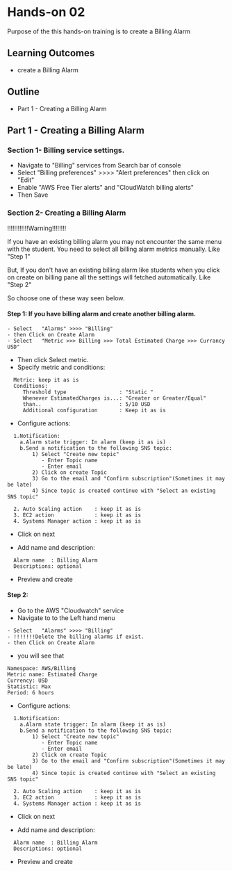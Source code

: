 # Hands-on 02 

Purpose of the this hands-on training is to create a Billing Alarm

## Learning Outcomes

- create a Billing Alarm

## Outline

- Part 1 - Creating a Billing Alarm

## Part 1 - Creating a Billing Alarm

### Section 1- Billing service settings.

- Navigate to "Billing" services from Search bar of console
-  Select "Billing preferences"  >>>>  "Alert preferences" then click on  "Edit"
- Enable "AWS Free Tier alerts" and "CloudWatch billing alerts"
- Then Save


### Section 2- Creating a Billing Alarm

!!!!!!!!!!!!Warning!!!!!!!!

If you have an existing billing alarm you may not encounter the same menu with the student. You need to select all billing alarm metrics manually. Like "Step 1"

But, If you don't have an existing billing alarm like students when you click on create on billing pane all the settings will fetched automatically. Like "Step 2"

So choose one of these way seen below. 

#### Step 1: If you have billing alarm and create another billing alarm. 

```
- Select   "Alarms" >>>> "Billing"
- then Click on Create Alarm
- Select   "Metric >>> Billing >>> Total Estimated Charge >>> Currancy USD"
``` 

- Then click Select metric.
- Specify metric and conditions:

``` 
  Metric: keep it as is
  Conditions: 
     Threshold type                 : "Static "
     Whenever EstimatedCharges is...: "Greater or Greater/Equal"
     than..                         : 5/10 USD 
     Additional configuration       : Keep it as is

``` 

- Configure actions: 
``` 
  1.Notification:
    a.Alarm state trigger: In alarm (keep it as is)
    b.Send a notification to the following SNS topic:
        1) Select "Create new topic"
           - Enter Topic name 
           - Enter email
        2) Click on create Topic
        3) Go to the email and "Confirm subscription"(Sometimes it may be late)
        4) Since topic is created continue with "Select an existing SNS topic"
             
  2. Auto Scaling action    : keep it as is
  3. EC2 action             : keep it as is
  4. Systems Manager action : keep it as is
``` 
- Click on next 

- Add name and description:
``` 
  Alarm name  : Billing Alarm
  Descriptions: optional
``` 
- Preview and create

#### Step 2:

- Go to the AWS "Cloudwatch" service
- Navigate to to the Left hand menu 

```
- Select   "Alarms" >>>> "Billing"
- !!!!!!!Delete the billing alarms if exist.
- then Click on Create Alarm
```   

- you will see that 

``` 
Namespace: AWS/Billing
Metric name: Estimated Charge
Currency: USD
Statistic: Max
Period: 6 hours
``` 

- Configure actions: 
``` 
  1.Notification:
    a.Alarm state trigger: In alarm (keep it as is)
    b.Send a notification to the following SNS topic:
        1) Select "Create new topic"
           - Enter Topic name 
           - Enter email
        2) Click on create Topic
        3) Go to the email and "Confirm subscription"(Sometimes it may be late)
        4) Since topic is created continue with "Select an existing SNS topic"
             
  2. Auto Scaling action    : keep it as is
  3. EC2 action             : keep it as is
  4. Systems Manager action : keep it as is
``` 
- Click on next 

- Add name and description:
``` 
  Alarm name  : Billing Alarm
  Descriptions: optional
``` 
- Preview and create


